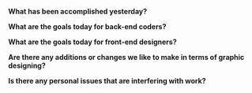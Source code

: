**What has been accomplished yesterday?**

**What are the goals today for back-end coders?**

**What are the goals today for front-end designers?**

**Are there any additions or changes we like to make in terms of graphic designing?**

**Is there any personal issues that are interfering with work?**